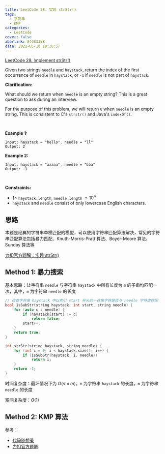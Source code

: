 ```yaml
---
title: LeetCode 28. 实现 strStr()
tags:
  - 字符串
  - KMP
categories:
  - LeetCode
cover: false
abbrlink: 8f083358
date: 2022-05-10 19:30:57
---
```


[LeetCode 28. Implement strStr()](https://leetcode.cn/problems/implement-strstr/)


Given two strings `needle` and `haystack`, return the index of the first occurrence of `needle` in `haystack`, or `-1` if `needle` is not part of `haystack`.

**Clarification:**

What should we return when `needle` is an empty string? This is a great question to ask during an interview.

For the purpose of this problem, we will return `0` when `needle` is an empty string. This is consistent to C's `strstr()` and Java's `indexOf()`.

 

**Example 1:**

    Input: haystack = "hello", needle = "ll"
    Output: 2


**Example 2:**

    Input: haystack = "aaaaa", needle = "bba"
    Output: -1
 

**Constraints:**

 - $1 \le$ `haystack.length`, `needle.length` $\le 10^4$
 - `haystack` and `needle` consist of only lowercase English characters.

## 思路

本题是经典的字符串单模匹配的模型，可以使用字符串匹配算法解决，常见的字符串匹配算法包括暴力匹配、Knuth-Morris-Pratt 算法、Boyer-Moore 算法、Sunday 算法等

[力扣官方题解：实现 strStr()](https://leetcode.cn/problems/implement-strstr/solution/shi-xian-strstr-by-leetcode-solution-ds6y/)

## Method 1: 暴力搜索

基本思路：让字符串 `needle` 与字符串 `haystack` 中所有长度为 `m` 的子串均匹配一次，其中，`m` 为字符串 `needle` 的长度

```cpp
// 检查字符串 haystack 中以索引 start 开头的一连串字符是否与 needle 字符串匹配
bool isSubStr(string haystack, int start, string needle) {
    for (auto c : needle) {
        if (haystack[start] != c)
            return false;
        start++;
    }
    return true;
}

int strStr(string haystack, string needle) {
    for (int i = 0; i < haystack.size(); i++) {
        if (isSubStr(haystack, i, needle))
            return i; 
    }
    return -1;
}
```

时间复杂度：最坏情况下为 $O(n \times m)$，`n` 为字符串 `haystack` 的长度，`m` 为字符串 `needle` 的长度

空间复杂度：$O(1)$


## Method 2: KMP 算法

参考：
 - [代码随想录](https://www.programmercarl.com/0028.%E5%AE%9E%E7%8E%B0strStr.html)
 - [力扣官方题解](https://leetcode.cn/problems/implement-strstr/solution/shi-xian-strstr-by-leetcode-solution-ds6y/)